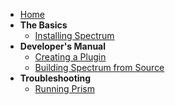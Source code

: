 * [Home](https://github.com/Ciastex/Spectrum/wiki)
 * **The Basics**
   - [Installing Spectrum](https://github.com/Ciastex/Spectrum/wiki/Installing-Spectrum)
 * **Developer's Manual**
   - [Creating a Plugin](https://github.com/Ciastex/Spectrum/wiki/Creating-a-plugin)
   - [Building Spectrum from Source](https://github.com/Ciastex/Spectrum/wiki/Building-Spectrum-from-source)
 * **Troubleshooting**
   - [Running Prism](https://github.com/Ciastex/Spectrum/wiki/Troubleshooting-Prism)